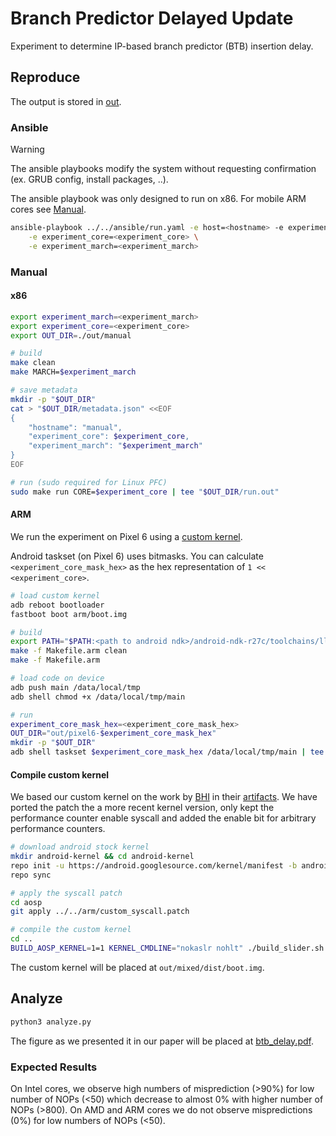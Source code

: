# Branch Predictor Delayed Update

Experiment to determine IP-based branch predictor (BTB) insertion delay.


## Reproduce

The output is stored in [out](./out).

### Ansible

> [!WARNING]
> The ansible playbooks modify the system without requesting confirmation (ex. GRUB config, install packages, ..).

The ansible playbook was only designed to run on x86.
For mobile ARM cores see [Manual](#manual).

```bash
ansible-playbook ../../ansible/run.yaml -e host=<hostname> -e experiment=exp-btb-delay \
    -e experiment_core=<experiment_core> \
    -e experiment_march=<experiment_march>
```


### Manual

#### x86
```bash
export experiment_march=<experiment_march>
export experiment_core=<experiment_core>
export OUT_DIR=./out/manual

# build
make clean
make MARCH=$experiment_march

# save metadata
mkdir -p "$OUT_DIR"
cat > "$OUT_DIR/metadata.json" <<EOF
{
    "hostname": "manual",
    "experiment_core": $experiment_core,
    "experiment_march": "$experiment_march"
}
EOF

# run (sudo required for Linux PFC)
sudo make run CORE=$experiment_core | tee "$OUT_DIR/run.out"
```

#### ARM

We run the experiment on Pixel 6 using a [custom kernel](#compile-custom-kernel).

Android taskset (on Pixel 6) uses bitmasks.
You can calculate `<experiment_core_mask_hex>` as the hex representation of `1 << <experiment_core>`.

```bash
# load custom kernel
adb reboot bootloader
fastboot boot arm/boot.img

# build
export PATH="$PATH:<path to android ndk>/android-ndk-r27c/toolchains/llvm/prebuilt/linux-x86_64/bin/"
make -f Makefile.arm clean
make -f Makefile.arm

# load code on device
adb push main /data/local/tmp
adb shell chmod +x /data/local/tmp/main

# run
experiment_core_mask_hex=<experiment_core_mask_hex>
OUT_DIR="out/pixel6-$experiment_core_mask_hex"
mkdir -p "$OUT_DIR"
adb shell taskset $experiment_core_mask_hex /data/local/tmp/main | tee "$OUT_DIR/run.out"
```


#### Compile custom kernel

We based our custom kernel on the work by [BHI](https://www.usenix.org/conference/usenixsecurity22/presentation/barberis) in their [artifacts](https://github.com/vusec/bhi-spectre-bhb/tree/main/re/arm/bhi_test).
We have ported the patch the a more recent kernel version, only kept the performance counter enable syscall and added the enable bit for arbitrary performance counters.


```bash
# download android stock kernel
mkdir android-kernel && cd android-kernel
repo init -u https://android.googlesource.com/kernel/manifest -b android-gs-raviole-5.10-android14-qpr3
repo sync

# apply the syscall patch
cd aosp
git apply ../../arm/custom_syscall.patch

# compile the custom kernel
cd ..
BUILD_AOSP_KERNEL=1=1 KERNEL_CMDLINE="nokaslr nohlt" ./build_slider.sh
```

The custom kernel will be placed at `out/mixed/dist/boot.img`.


## Analyze

```bash
python3 analyze.py
```

The figure as we presented it in our paper will be placed at [btb_delay.pdf](../../figures/btb_delay.pdf).

### Expected Results

On Intel cores, we observe high numbers of misprediction (>90%) for low number of NOPs (<50) which decrease to almost 0% with higher number of NOPs (>800).
On AMD and ARM cores we do not observe mispredictions (0%) for low numbers of NOPs (<50).
